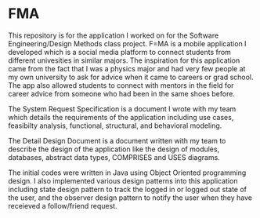 # FMA

This repository is for the application I worked on for the Software Engineering/Design Methods class project. F=MA is a mobile application I developed which is a social media platform to connect students from different univesities in similar majors. The inspiration for this application came from the fact that I was a physics major and had very few people at my own university to ask for advice when it came to careers or grad school. The app also allowed students to connect with mentors in the field for career advice from someone who had been in the same shoes before. 

The System Request Specification is a document I wrote with my team which details the requirements of the application including use cases, feasibilty analysis, functional, structural, and behavioral modeling.

The Detail Design Document is a document written with my team to describe the design of the application like the design of modules, databases, abstract data types, COMPRISES and USES diagrams. 

The initial codes were written in Java using Object Oriented programming design. I also implemented various design patterns into this application including state design pattern to track the logged in or logged out state of the user, and the observer design pattern to notify the user when they have receieved a follow/friend request.

